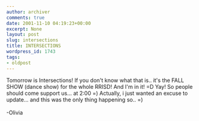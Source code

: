 ```yaml
---
author: archiver
comments: true
date: 2001-11-10 04:19:23+00:00
excerpt: None
layout: post
slug: intersections
title: INTERSECTIONS
wordpress_id: 1743
tags:
- oldpost
---
```


Tomorrow is Intersections! If you don't know what that is.. it's the FALL SHOW (dance show) for the whole RRISD! And I'm in it! =D Yay! So people should come support us... at 2:00 =) Actually, i just wanted an excuse to update... and this was the only thing happening so.. =)<br /><br />-Olivia